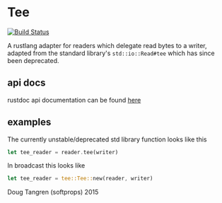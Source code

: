 # Tee

[![Build Status](https://travis-ci.org/softprops/tee.svg)](https://travis-ci.org/softprops/tee)

A rustlang adapter for readers which delegate read bytes to a writer, adapted from the standard library's `std::io::Read#tee` which has since been deprecated.

## api docs

rustdoc api documentation can be found [here](https://softprops.github.io/tee)

## examples

The currently unstable/deprecated std library function looks like this

```rust
let tee_reader = reader.tee(writer)
```

In broadcast this looks like

```rust
let tee_reader = tee::Tee::new(reader, writer)
```

Doug Tangren (softprops) 2015
